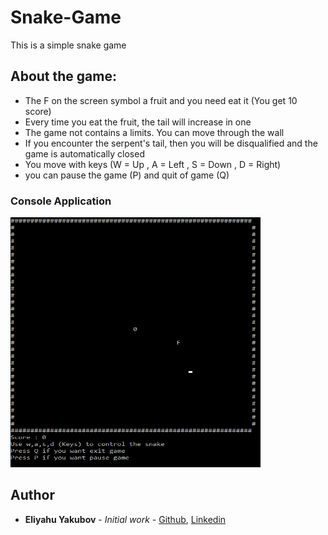 # Snake-Game
This is a simple snake game

## About the game:

- The F on the screen symbol a fruit and you need eat it (You get 10 score)
- Every time you eat the fruit, the tail will increase in one
- The game not contains a limits. You can move through the wall
- If you encounter the serpent's tail, then you will be disqualified and the game is automatically closed
- You move with keys (W = Up , A = Left , S = Down , D = Right)
- you can pause the game (P) and quit of game (Q)

### Console Application
<img src="https://github.com/EliYakubov7/Snake-Game/blob/master/screenshots/snake_game.png" height="400" width="400">

## Author

* **Eliyahu Yakubov** - *Initial work* - [Github](https://github.com/EliYakubov7), [Linkedin](https://www.linkedin.com/in/eli-yakubov-961908173)

